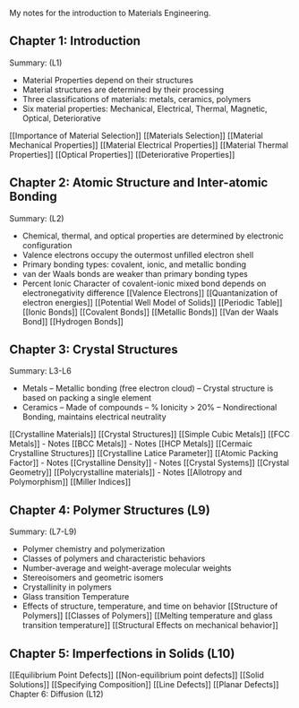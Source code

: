 My notes for the introduction to Materials Engineering.

## Chapter 1: Introduction
Summary: (L1)
- Material Properties depend on their structures
- Material structures are determined by their processing
- Three classifications of materials: metals, ceramics, polymers
- Six material properties: Mechanical, Electrical, Thermal, Magnetic, Optical, Deteriorative


[[Importance of Material Selection]]
[[Materials Selection]]
[[Material Mechanical Properties]]
[[Material Electrical Properties]]
[[Material Thermal Properties]]
[[Optical Properties]]
[[Deteriorative Properties]]

## Chapter 2: Atomic Structure and Inter-atomic Bonding
Summary: (L2)
- Chemical, thermal, and optical properties are determined by electronic configuration
- Valence electrons occupy the outermost unfilled electron shell
- Primary bonding types: covalent, ionic, and metallic bonding
- van der Waals bonds are weaker than primary bonding types
- Percent Ionic Character of covalent-ionic mixed bond depends on electronegativity difference
[[Valence Electrons]]
[[Quantanization of electron energies]]
[[Potential Well Model of Solids]]
[[Periodic Table]]
[[Ionic Bonds]]
[[Covalent Bonds]]
[[Metallic Bonds]]
[[Van der Waals Bond]]
[[Hydrogen Bonds]]

## Chapter 3: Crystal Structures
Summary: L3-L6
- Metals
	– Metallic bonding (free electron cloud)
	– Crystal structure is based on packing a single element
- Ceramics
	– Made of compounds
	– % Ionicity > 20%
	– Nondirectional Bonding, maintains electrical neutrality

[[Crystalline Materials]]
[[Crystal Structures]]
[[Simple Cubic Metals]]
[[FCC Metals]] - Notes
[[BCC Metals]] - Notes
[[HCP Metals]]
[[Cermaic Crystalline Structures]]
[[Crystalline Latice Parameter]]
[[Atomic Packing Factor]] - Notes
[[Crystalline Density]] - Notes
[[Crystal Systems]]
[[Crystal Geometry]]
[[Polycrystalline materials]] - Notes
[[Allotropy and Polymorphism]]
[[Miller Indices]]

## Chapter 4: Polymer Structures (L9)
Summary: (L7-L9)
- Polymer chemistry and polymerization
- Classes of polymers and characteristic behaviors
- Number-average and weight-average molecular weights
- Stereoisomers and geometric isomers
- Crystallinity in polymers
- Glass transition Temperature
- Effects of structure, temperature, and time on behavior
[[Structure of Polymers]]
[[Classes of Polymers]]
[[Melting temperature and glass transition temperature]]
[[Structural Effects on mechanical behavior]]

## Chapter 5: Imperfections in Solids (L10)
[[Equilibrium Point Defects]]
[[Non-equilibrium point defects]]
[[Solid Solutions]]
[[Specifying Composition]]
[[Line Defects]]
[[Planar Defects]]
Chapter 6: Diffusion (L12)



